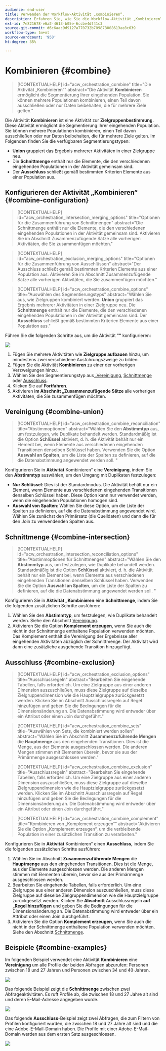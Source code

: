 ```yaml
---
audience: end-user
title: Verwenden der Workflow-Aktivität „Kombinieren“.
description: Erfahren Sie, wie Sie die Workflow-Aktivität „Kombinieren“ verwenden.
exl-id: 7e821678-e6a2-4613-b05e-6ccbe4df41c3
source-git-commit: d6c6aac9d9127a770732b709873008613ae8c639
workflow-type: tm+mt
source-wordcount: '950'
ht-degree: 35%

---
```


# Kombinieren {#combine}

>[!CONTEXTUALHELP]
>id="acw_orchestration_combine"
>title="Die Aktivität „Kombinieren“"
>abstract="Die Aktivität **Kombinieren** ermöglicht die Segmentierung Ihrer eingehenden Population. Sie können mehrere Populationen kombinieren, einen Teil davon ausschließen oder nur Daten beibehalten, die für mehrere Ziele gelten."

Die Aktivität **Kombinieren** ist eine Aktivität zur **Zielgruppenbestimmung**. Diese Aktivität ermöglicht die Segmentierung Ihrer eingehenden Population. Sie können mehrere Populationen kombinieren, einen Teil davon ausschließen oder nur Daten beibehalten, die für mehrere Ziele gelten. Im Folgenden finden Sie die verfügbaren Segmentierungstypen:

<!--
The **Combine** activity can be placed after any other activity, but not at the beginning of the workflow. Any activity can be placed after the **Combine**.
-->

* **Union** gruppiert das Ergebnis mehrerer Aktivitäten in einer Zielgruppe neu.
* Die **Schnittmenge** enthält nur die Elemente, die den verschiedenen eingehenden Populationen in der Aktivität gemeinsam sind.
* Der **Ausschluss** schließt gemäß bestimmten Kriterien Elemente aus einer Population aus.

## Konfigurieren der Aktivität „Kombinieren“ {#combine-configuration}

>[!CONTEXTUALHELP]
>id="acw_orchestration_intersection_merging_options"
>title="Optionen für die Zusammenführung von Schnittmengen"
>abstract="Die Schnittmenge enthält nur die Elemente, die den verschiedenen eingehenden Populationen in der Aktivität gemeinsam sind. Aktivieren Sie im Abschnitt Zusammenzufügende Sätze alle vorherigen Aktivitäten, die Sie zusammenfügen möchten."

>[!CONTEXTUALHELP]
>id="acw_orchestration_exclusion_merging_options"
>title="Optionen für die Zusammenführung von Ausschlüssen"
>abstract="Der Ausschluss schließt gemäß bestimmten Kriterien Elemente aus einer Population aus. Aktivieren Sie im Abschnitt Zusammenzufügende Sätze alle vorherigen Aktivitäten, die Sie zusammenfügen möchten."

>[!CONTEXTUALHELP]
>id="acw_orchestration_combine_options"
>title="Auswählen des Segmentierungstyps"
>abstract="Wählen Sie aus, wie Zielgruppen kombiniert werden. **Union** gruppiert das Ergebnis mehrerer Aktivitäten in einer Zielgruppe neu. Die **Schnittmenge** enthält nur die Elemente, die den verschiedenen eingehenden Populationen in der Aktivität gemeinsam sind. Der **Ausschluss** schließt gemäß bestimmten Kriterien Elemente aus einer Population aus."

Führen Sie die folgenden Schritte aus, um die Aktivität &quot;**&quot;** konfigurieren:

![](../assets/workflow-combine.png)

1. Fügen Sie mehrere Aktivitäten wie **Zielgruppe aufbauen** hinzu, um mindestens zwei verschiedene Ausführungszweige zu bilden.
1. Fügen Sie die Aktivität **Kombinieren** zu einer der vorherigen Verzweigungen hinzu.
1. Wählen Sie den Segmentierungstyp aus[ „Vereinigung](#union), [Schnittmenge](#intersection) oder [Ausschluss](#exclusion).
1. Klicken Sie auf **Fortfahren**.
1. Aktivieren **im Abschnitt „Zusammenzufügende Sätze** alle vorherigen Aktivitäten, die Sie zusammenfügen möchten.

## Vereinigung {#combine-union}

>[!CONTEXTUALHELP]
>id="acw_orchestration_combine_reconciliation"
>title="Abstimmoptionen"
>abstract="Wählen Sie den **Abstimmtyp** aus, um festzulegen, wie Duplikate behandelt werden. Standardmäßig ist die Option **Schlüssel** aktiviert, d. h. die Aktivität behält nur ein Element bei, wenn Elemente aus verschiedenen eingehenden Transitionen denselben Schlüssel haben. Verwenden Sie die Option **Auswahl an Spalten**, um die Liste der Spalten zu definieren, auf die die Datenabstimmung angewendet werden soll. "

Konfigurieren Sie in **Aktivität** Kombinieren“ eine **Vereinigung**, indem Sie den **Abstimmtyp** auswählen, um den Umgang mit Duplikaten festzulegen:

* **Nur Schlüssel**: Dies ist der Standardmodus. Die Aktivität behält nur ein Element, wenn Elemente aus verschiedenen eingehenden Transitionen denselben Schlüssel haben. Diese Option kann nur verwendet werden, wenn die eingehenden Populationen homogen sind.
* **Auswahl von Spalten**: Wählen Sie diese Option, um die Liste der Spalten zu definieren, auf die die Datenabstimmung angewendet wird. Wählen Sie zunächst den Primärsatz (die Quelldaten) und dann die für den Join zu verwendenden Spalten aus.

## Schnittmenge {#combine-intersection}

>[!CONTEXTUALHELP]
>id="acw_orchestration_intersection_reconciliation_options"
>title="Abstimmoptionen für Schnittmengen"
>abstract="Wählen Sie den **Abstimmtyp** aus, um festzulegen, wie Duplikate behandelt werden. Standardmäßig ist die Option **Schlüssel** aktiviert, d. h. die Aktivität behält nur ein Element bei, wenn Elemente aus verschiedenen eingehenden Transitionen denselben Schlüssel haben. Verwenden Sie die Option **Auswahl an Spalten**, um die Liste der Spalten zu definieren, auf die die Datenabstimmung angewendet werden soll. "

Konfigurieren Sie in **Aktivität „Kombinieren** eine **Schnittmenge**, indem Sie die folgenden zusätzlichen Schritte ausführen:

1. Wählen Sie den **Abstimmtyp**, um festzulegen, wie Duplikate behandelt werden. Siehe den Abschnitt [Vereinigung](#union).
1. Aktivieren Sie die Option **Komplement erzeugen**, wenn Sie auch die nicht in der Schnittmenge enthaltene Population verwenden möchten. Das Komplement enthält die Vereinigung der Ergebnisse aller eingehenden Aktivitäten abzüglich der Schnittmenge. Der Aktivität wird dann eine zusätzliche ausgehende Transition hinzugefügt.

## Ausschluss  {#combine-exclusion}

>[!CONTEXTUALHELP]
>id="acw_orchestration_exclusion_options"
>title="Ausschlussregeln"
>abstract="Bearbeiten Sie eingehende Tabellen, falls erforderlich. Um eine Zielgruppe aus einer anderen Dimension auszuschließen, muss diese Zielgruppe auf dieselbe Zielgruppendimension wie die Hauptzielgruppe zurückgesetzt werden. Klicken Sie im Abschnitt Ausschlussregeln auf Regel hinzufügen und geben Sie die Bedingungen für die Dimensionsänderung an. Die Datenabstimmung wird entweder über ein Attribut oder einen Join durchgeführt."

>[!CONTEXTUALHELP]
>id="acw_orchestration_combine_sets"
>title="Auswählen von Sets, die kombiniert werden sollen"
>abstract="Wählen Sie im Abschnitt **Zusammenzuführende Mengen** die **Hauptmenge** aus den eingehenden Transitionen. Dies ist die Menge, aus der Elemente ausgeschlossen werden. Die anderen Mengen stimmen mit Elementen überein, bevor sie aus der Primärmenge ausgeschlossen werden."

>[!CONTEXTUALHELP]
>id="acw_orchestration_combine_exclusion"
>title="Ausschlussregeln"
>abstract="Bearbeiten Sie eingehende Tabellen, falls erforderlich. Um eine Zielgruppe aus einer anderen Dimension auszuschließen, muss diese Zielgruppe auf dieselbe Zielgruppendimension wie die Hauptzielgruppe zurückgesetzt werden. Klicken Sie im Abschnitt Ausschlussregeln auf Regel hinzufügen und geben Sie die Bedingungen für die Dimensionsänderung an. Die Datenabstimmung wird entweder über ein Attribut oder einen Join durchgeführt."

>[!CONTEXTUALHELP]
>id="acw_orchestration_combine_complement"
>title="Kombinieren von „Komplement erzeugen“"
>abstract="Aktivieren Sie die Option „Komplement erzeugen“, um die verbleibende Population in einer zusätzlichen Transition zu verarbeiten."

Konfigurieren Sie in **Aktivität** Kombinieren“ einen **Ausschluss**, indem Sie die folgenden zusätzlichen Schritte ausführen:

1. Wählen Sie im Abschnitt **Zusammenzuführende Mengen** die **Hauptmenge** aus den eingehenden Transitionen. Dies ist die Menge, aus der Elemente ausgeschlossen werden. Die anderen Mengen stimmen mit Elementen überein, bevor sie aus der Primärmenge ausgeschlossen werden.
1. Bearbeiten Sie eingehende Tabellen, falls erforderlich. Um eine Zielgruppe aus einer anderen Dimension auszuschließen, muss diese Zielgruppe auf dieselbe Zielgruppendimension wie die Hauptzielgruppe zurückgesetzt werden. Klicken Sie **Abschnitt** Ausschlussregeln **auf „Regel hinzufügen** und geben Sie die Bedingungen für die Dimensionsänderung an. Die Datenabstimmung wird entweder über ein Attribut oder einen Join durchgeführt.
1. Aktivieren Sie die Option **Komplement erzeugen**, wenn Sie auch die nicht in der Schnittmenge enthaltene Population verwenden möchten. Siehe den Abschnitt [Schnittmenge](#intersection).

## Beispiele {#combine-examples}

Im folgenden Beispiel verwendet eine Aktivität **Kombinieren** eine **Vereinigung** um alle Profile der beiden Abfragen abzurufen: Personen zwischen 18 und 27 Jahren und Personen zwischen 34 und 40 Jahren.

![](../assets/workflow-union-example.png)

Das folgende Beispiel zeigt die **Schnittmenge** zwischen zwei Abfrageaktivitäten. Es ruft Profile ab, die zwischen 18 und 27 Jahre alt sind und deren E-Mail-Adresse angegeben wurde.

![](../assets/workflow-intersection-example.png)

Das folgende **Ausschluss**-Beispiel zeigt zwei Abfragen, die zum Filtern von Profilen konfiguriert wurden, die zwischen 18 und 27 Jahre alt sind und die eine Adobe-E-Mail-Domain haben. Die Profile mit einer Adobe-E-Mail-Domain werden aus dem ersten Satz ausgeschlossen.

![](../assets/workflow-exclusion-example.png)